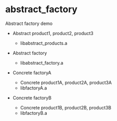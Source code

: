 # abstract_factory
Abstract factory demo

- Abstract product1, product2, product3
    - libabstract_products.a

- Abstract factory
    - libabstract_factory.a

- Concrete factoryA
    - Concrete product1A, product2A, product3A
    - libfactoryA.a

- Concrete factoryB
    - Concrete product1B, product2B, product3B
    - libfactoryB.a

